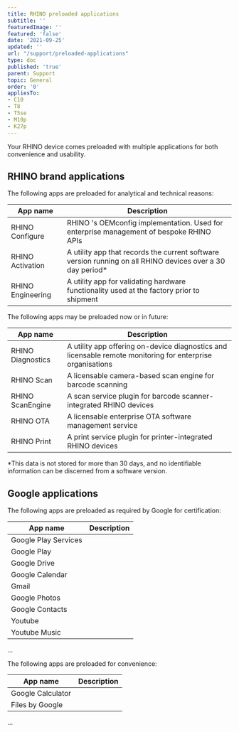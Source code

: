 ```yaml
---
title: RHINO preloaded applications
subtitle: ''
featuredImage: ''
featured: 'false'
date: '2021-09-25'
updated: ''
url: "/support/preloaded-applications"
type: doc
published: 'true'
parent: Support
topic: General
order: '0'
appliesTo:
- C10
- T8
- T5se
- M10p
- K27p
---
```


Your RHINO device comes preloaded with multiple applications for both convenience and usability.

## RHINO brand applications
The following apps are preloaded for analytical and technical reasons:

| App name | Description |
|--|--|
| RHINO Configure | RHINO 's OEMconfig implementation. Used for enterprise management of bespoke RHINO APIs |
| RHINO Activation | A utility app that records the current software version running on all RHINO devices over a 30 day period* |
| RHINO Engineering | A utility app for validating hardware functionality used at the factory prior to shipment |

The following apps may be preloaded now or in future:

| App name | Description |
|--|--|
| RHINO Diagnostics | A utility app offering on-device diagnostics and licensable remote monitoring for enterprise organisations |
| RHINO Scan | A licensable camera-based scan engine for barcode scanning |
| RHINO ScanEngine | A scan service plugin for barcode scanner-integrated RHINO devices |
| RHINO OTA | A licensable enterprise OTA software management service |
| RHINO Print | A print service plugin for printer-integrated RHINO devices |

*This data is not stored for more than 30 days, and no identifiable information can be discerned from a software version.

## Google applications
The following apps are preloaded as required by Google for certification:

| App name | Description |
|--|--|
| Google Play Services | |
| Google Play | |
| Google Drive | |
| Google Calendar | |
| Gmail | |
| Google Photos | |
| Google Contacts | |
| Youtube | |
| Youtube Music | |
...

The following apps are preloaded for convenience:

| App name | Description |
|--|--|
| Google Calculator | |
| Files by Google | |
...
